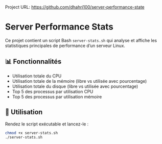 Project URL: https://github.com/dhahri100/server-performance-state 

# Server Performance Stats

Ce projet contient un script Bash `server-stats.sh` qui analyse et affiche les statistiques principales de performance d’un serveur Linux.

## 📊 Fonctionnalités

- Utilisation totale du CPU
- Utilisation totale de la mémoire (libre vs utilisée avec pourcentage)
- Utilisation totale du disque (libre vs utilisée avec pourcentage)
- Top 5 des processus par utilisation CPU
- Top 5 des processus par utilisation mémoire

## 📂 Utilisation

Rendez le script exécutable et lancez-le :

```bash
chmod +x server-stats.sh
./server-stats.sh



